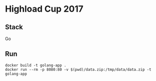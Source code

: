# Highload Cup 2017

## Stack
Go

## Run
```
docker build -t golang-app .
docker run --rm -p 8080:80 -v $(pwd)/data.zip:/tmp/data/data.zip -t golang-app
```